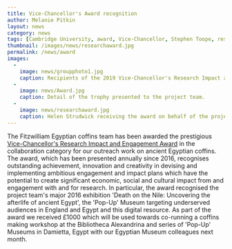 ```yaml
---
title: Vice-Chancellor's Award recognition
author: Melanie Pitkin
layout: news
category: news
tags: [Cambridge University, award, Vice-Chancellor, Stephen Toope, research impact, engagement, research impact and engagement award]
thumbnail: /images/news/researchaward.jpg
permalink: /news/award
images:
  -
    image: news/groupphoto1.jpg
    caption: Recipients of the 2019 Vice-Chancellor's Research Impact and Engagement Awards.
  -
    image: news/Award.jpg
    caption: Detail of the trophy presented to the project team.
  -
    image: news/researchaward.jpg
    caption: Helen Strudwick receiving the award on behalf of the project team from Vice-Chancellor, Professor Stephen Toope.
---
```


The Fitzwilliam Egyptian coffins team has been awarded the prestigious [Vice-Chancellor's Research Impact and Engagement Award](https://www.research-strategy.admin.cam.ac.uk/impact/vice-chancellors-awards) in the collaboration category for our outreach work on ancient Egyptian coffins. The award, which has been presented annually since 2016, recognises outstanding achievement, innovation and creativity in devising and implementing ambitious engagement and impact plans which have the potential to create significant economic, social and cultural impact from and engagement with and for research. In particular, the award recognised the project team's major 2016 exhibition 'Death on the Nile: Uncovering the afterlife of ancient Egypt', the 'Pop-Up' Museum targeting underserved audiences in England and Egypt and this digital resource. As part of the award we received £1000 which will be used towards co-running a coffins making workshop at the Bibliotheca Alexandrina and series of 'Pop-Up' Museums in Damietta, Egypt with our Egyptian Museum colleagues next month.

